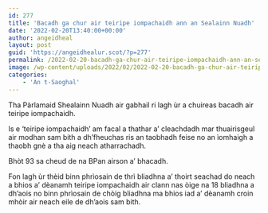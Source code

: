 ```yaml
---
id: 277
title: 'Bacadh ga chur air teiripe iompachaidh ann an Sealainn Nuadh'
date: '2022-02-20T13:40:00+00:00'
author: angeidheal
layout: post
guid: 'https://angeidhealur.scot/?p=277'
permalink: /2022-02-20-bacadh-ga-chur-air-teiripe-iompachaidh-ann-an-sealainn-nuadh/
image: /wp-content/uploads/2022/02/2022-02-20-bacadh-ga-chur-air-teiripe-iompachaidh-ann-an-sealainn-nuadh-scaled.webp
categories:
    - 'An t-Saoghal'
---
```


Tha Pàrlamaid Shealainn Nuadh air gabhail ri lagh ùr a chuireas bacadh air teiripe iompachaidh.

Is e ‘teiripe iompachaidh’ am facal a thathar a’ cleachdadh mar thuairisgeul air modhan sam bith a dh’fheuchas ris an taobhadh feise no an ìomhaigh a thaobh gnè a tha aig neach atharrachadh.

Bhòt 93 sa cheud de na BPan airson a’ bhacadh.

Fon lagh ùr thèid binn phrìosain de thrì bliadhna a’ thoirt seachad do neach a bhios a’ dèanamh teiripe iompachaidh air clann nas òige na 18 bliadhna a dh’aois no binn phrìosain de chòig bliadhna ma bhios iad a’ dèanamh croin mhòir air neach eile de dh’aois sam bith.